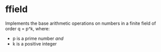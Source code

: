 # ffield
Implements the base arithmetic operations on numbers in a finite field of order q = p^k, where:
- p is a prime number _and_
- k is a positive integer
